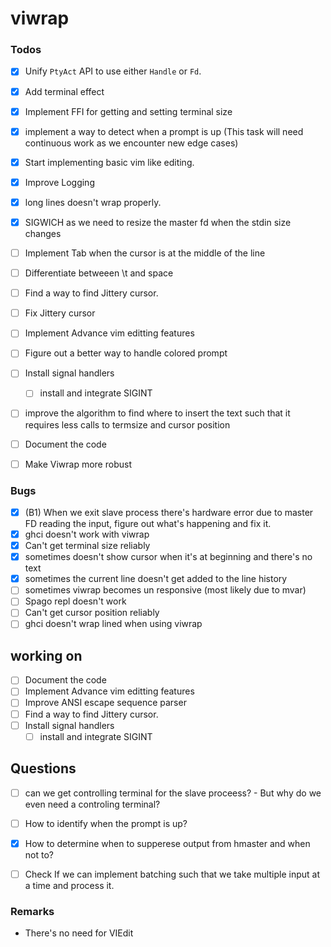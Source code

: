 # viwrap

### Todos

- [X] Unify `PtyAct` API to use either `Handle` or `Fd`.
- [X] Add terminal effect
- [X] Implement FFI for getting and setting terminal size
- [X] implement a way to detect when a prompt is up (This task will need continuous work as we encounter new edge cases)
- [X] Start implementing basic vim like editing.
- [X] Improve Logging
- [X] long lines doesn't wrap properly.
- [X] SIGWICH as we need to resize the master fd when the stdin size changes

- [ ] Implement Tab when the cursor is at the middle of the line
- [ ] Differentiate betweeen \t and space
- [ ] Find a way to find Jittery cursor.
- [ ] Fix Jittery cursor
- [ ] Implement Advance vim editting features
- [ ] Figure out a better way to handle colored prompt

- [ ] Install signal handlers
  - [ ] install and integrate SIGINT

- [ ] improve the algorithm to find where to insert the text such that it requires less calls to
      termsize and cursor position

- [ ] Document the code

- [ ] Make Viwrap more robust

### Bugs

- [X] (B1) When we exit slave process there's hardware error due to master FD reading the input, figure out what's happening and fix it.
- [X] ghci doesn't work with viwrap
- [X] Can't get terminal size reliably
- [X] sometimes doesn't show cursor when it's at beginning and there's no text
- [X] sometimes the current line doesn't get added to the line history
- [ ] sometimes viwrap becomes un responsive (most likely due to mvar)
- [ ] Spago repl doesn't work
- [ ] Can't get cursor position reliably
- [ ] ghci doesn't wrap lined when using viwrap

## working on

- [ ] Document the code
- [ ] Implement Advance vim editting features
- [ ] Improve ANSI escape sequence parser
- [ ] Find a way to find Jittery cursor.
- [ ] Install signal handlers
  - [ ] install and integrate SIGINT

## Questions

- [ ] can we get controlling terminal for the slave proceess?
	  - But why do we even need a controling terminal?

- [ ] How to identify when the prompt is up?

- [X] How to determine when to supperese output from hmaster and when not to?

- [ ] Check If we can implement batching such that we take multiple input at a time and process it.

### Remarks

- There's no need for VIEdit
